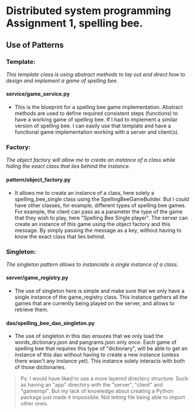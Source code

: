 # Distributed system programming Assignment 1, spelling bee.

## Use of Patterns

### Template:
_This template class is using abstract methods to lay out and direct how to design and implement a game of spelling bee._
#### service/game_service.py 
- This is the blueprint for a spelling bee game implementation. Abstract methods are used to define required consistent steps (functions) to have a working game of spelling bee. If I had to implement a similar version of spelling bee. I can easily use that template and have a functional game implementation working with a server and client(s).

### Factory:
_The object factory will allow me to create an instance of a class while hiding the exact class that lies behind the instance._
#### pattern/object_factory.py
- It allows me to create an instance of a class, here solely a spelling_bee_single class using the SpellingBeeGameBuilder. But I could have other classes, for example, different types of spelling bee games. For example, the client can pass as a parameter the type of the game that they wish to play, here "Spelling Bee Single player". The server can create an instance of this game using the object factory and this message. By simply passing the message as a key, without having to know the exact class that lies behind.
    
### Singleton:
_The singleton pattern allows to instanciate a single instance of a class._
#### server/game_registry.py
- The use of singleton here is simple and make sure that we only have a single instance of the game_registry class. This instance gathers all the games that are currently being played on the server, and allows to retrieve them.
#### dao/spelling_bee_dao_singleton.py 
- The use of singleton in this dao ensures that we only load the words_dictionary.json and pangrams.json only once. Each game of spelling bee that requires this type of "dictionary", will be able to get an instance of this dao without having to create a new instance (unless there wasn't any instance yet). This instance solely interacts with both of those dictionaries.

> Ps: I would have liked to use a more layered directory structure. Such as having an "app" directory with the "server", "client" and "gameimpl". But my lack of knowledge about creating a Python package just made it impossible. Not letting file being able to import other ones.